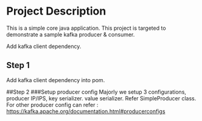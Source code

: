 # Project Description
This is a simple core java application.
This project is targeted to demonstrate a sample kafka producer & consumer.

Add kafka client dependency.

## Step 1
Add kafka client dependency into pom.

##Step 2
###Setup producer config
Majorly we setup 3 configurations, producer IP/IPS, key serializer. value serializer.
Refer SimpleProducer class.
For other producer config can refer : https://kafka.apache.org/documentation.html#producerconfigs


